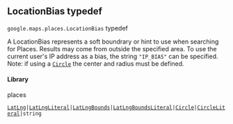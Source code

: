 <h2 id="LocationBias"> LocationBias typedef </h2><p>
<code><span itemprop="path">google.maps.places</span>.<span itemprop="name">LocationBias</span></code>
typedef
</p><p>A LocationBias represents a soft boundrary or hint to use when searching for Places. Results may come from outside the specified area. To use the current user's IP address as a bias, the string <code>"IP_BIAS"</code> can be specified. Note: if using a <code><a href="https://github.com/amenadiel/google-maps-documentation/blob/master/docs/Circle.md">Circle</a></code> the center and radius must be defined.</p><h4>Library</h4><p>places</p><p><code><a href="https://github.com/amenadiel/google-maps-documentation/blob/master/docs/LatLng.md">LatLng</a>|<a href="https://github.com/amenadiel/google-maps-documentation/blob/master/docs/LatLngLiteral.md">LatLngLiteral</a>|<a href="https://github.com/amenadiel/google-maps-documentation/blob/master/docs/LatLngBounds.md">LatLngBounds</a>|<a href="https://github.com/amenadiel/google-maps-documentation/blob/master/docs/LatLngBoundsLiteral.md">LatLngBoundsLiteral</a>|<a href="https://github.com/amenadiel/google-maps-documentation/blob/master/docs/Circle.md">Circle</a>|<a href="https://github.com/amenadiel/google-maps-documentation/blob/master/docs/CircleLiteral.md">CircleLiteral</a>|string</code></p>
